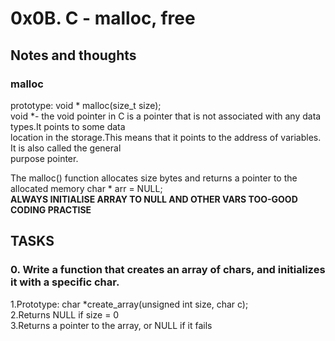 # 0x0B. C - malloc, free
## Notes and thoughts
### malloc  
prototype: void * malloc(size_t size);  
void *- the void pointer in C is a pointer that is not associated with any data types.It points to some data  
location in the storage.This means that it points to the address of variables. It is also called the general  
purpose pointer.  

The malloc() function allocates size bytes and returns a pointer to the allocated
memory 
char * arr = NULL;  
**ALWAYS INITIALISE ARRAY TO NULL AND OTHER VARS TOO-GOOD CODING PRACTISE**
## TASKS
### 0. Write a function that creates an array of chars, and initializes it with a specific char.
1.Prototype: char *create_array(unsigned int size, char c);  
2.Returns NULL if size = 0  
3.Returns a pointer to the array, or NULL if it fails 

